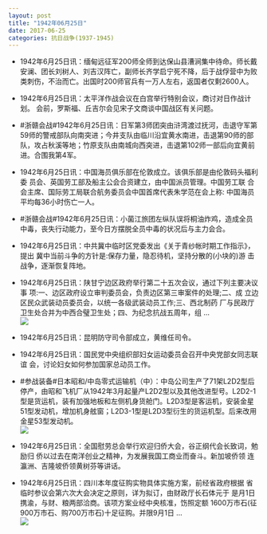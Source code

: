 ```yaml
---
layout: post
title: "1942年06月25日"
date: 2017-06-25
categories: 抗日战争(1937-1945)
---
```


<meta name="referrer" content="no-referrer" />

- 1942年6月25日讯：缅甸远征军200师全师到达保山县漕涧集中待命。师长戴安澜、团长刘树人、刘吉汉阵亡，副师长齐学启宁死不降，后于战俘营中为败类刺伤，不治而亡。出国时200师官兵有一万人左右，返国者仅剩2600人。 

- 1942年6月25日讯：太平洋作战会议在白宫举行特别会议，商讨对日作战计划。 会前，罗斯福、丘吉尔会见宋子文商谈中国战区有关问题。 

- #浙赣会战#1942年6月25日讯：日军第3师团突由浒湾渡过抚河，击退守军第59师的警戒部队向南突进；今井支队由临川沿宜黄水南进，击退第90师的部队，攻占秋溪等地；竹原支队由南城向西突进，击退第102师一部后向宜黄前进。合围我第4军。 

- 1942年6月25日讯：中国海员俱乐部在伦敦成立。该俱乐部是由伦敦码头福利委 员会、英国劳工部及船主公会合资建立，由中国派员管理。中国劳工联 合会主席、国际劳工局联合航务委员会中国首席代表朱学范在会上称: 中国海员平均每36小时伤亡一人。 

- #浙赣会战#1942年6月25日讯：小菌江旅团左纵队误将桐油炸鸡，造成全员中毒，丧失行动能力，至今日方摆脱全员中毒的状况后与主力会合。 

- 1942年6月25日讯：中共冀中临时区党委发出《关于青纱帐时期工作指示》，提出 冀中当前斗争的方针是:保存力量，隐忍待机，坚持分散的(小块的)游 击战争，逐渐恢复阵地。 

- 1942年6月25日讯：陕甘宁边区政府举行第二十五次会议，通过下列主要决议事 项:一、边区政府设立审判委员会，负责边区第三审案件的处理;二、成 立边区民众武装动员委员会，以统一各级武装动员工作;三、西北制药 厂与民政厅卫生处合并为中西合璧卫生处；四、为纪念抗战五周年，组  ... <br/><img src="https://wx4.sinaimg.cn/large/aca367d8ly1fgxlq14yuvj20c809zt8r.jpg" />

- 1942年6月25日讯：昆明防守司令部成立，黄维任司令。 

- 1942年6月25日讯：国民党中央组织部妇女运动委员会召开中央党部女同志联谊 会，讨论妇女如何参加国家总动员工作。 

- #参战装备#日本昭和/中岛零式运输机（中）：中岛公司生产了71架L2D2型后停产，由昭和飞机厂从1942年3月起量产L2D2型以及其他改进型号。L2D2-1型是货运机，装有加强地板和左侧机身货舱门。L2D3型是客运机，安装金星51型发动机，增加机身舷窗；L2D3-1型是L2D3型衍生的货运机型。后来改用金星53型发动机。 <br/><img src="https://wx3.sinaimg.cn/large/aca367d8ly1fgx7uanigbj20dw0dojtg.jpg" />

- 1942年6月25日讯：全国慰劳总会举行欢迎归侨大会，谷正纲代会长致词，勉励归 侨以过去在南洋创业之精神，为发展我国工商业而奋斗。新加坡侨领 连瀛洲、吉隆坡侨领黄树芬等讲话。 

- 1942年6月25日讯：四川本年度征购实物具体实施方案，前经省政府根据 省临时参议会第六次大会决定之原则，详为拟订，由财政厅长石体元于 是月1日携渝，与财、粮两部洽商。该项方案业经中央核准，饬照定额 1600万市石(征900万市石、购700万市石)十足征购。并限9月1日  ... <br/><img src="https://wx2.sinaimg.cn/large/aca367d8ly1fgx4d94l6yj20c809zaa5.jpg" />

